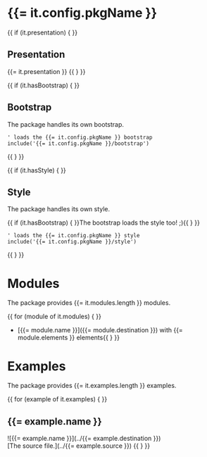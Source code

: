 # {{= it.config.pkgName }}

{{ if (it.presentation) { }}
## Presentation
{{= it.presentation }}
{{ } }}

{{ if (it.hasBootstrap) { }}
## Bootstrap

The package handles its own bootstrap.

```plantuml
' loads the {{= it.config.pkgName }} bootstrap
include('{{= it.config.pkgName }}/bootstrap')
```
{{ } }}

{{ if (it.hasStyle) { }}
## Style

The package handles its own style.

{{ if (it.hasBootstrap) { }}The bootstrap loads the style too! ;){{ } }}

```plantuml
' loads the {{= it.config.pkgName }} style
include('{{= it.config.pkgName }}/style')
```
{{ } }}

# Modules

The package provides {{= it.modules.length }} modules.

{{ for (module of it.modules) { }}
- [{{= module.name }}]({{= module.destination }}) with {{= module.elements }} elements{{ } }}

# Examples

The package provides {{= it.examples.length }} examples.

{{ for (example of it.examples) { }}
## {{= example.name }}
![{{= example.name }}](../{{= example.destination }})<br>
[The source file.](../{{= example.source }})
{{ } }}
